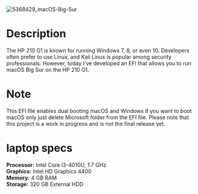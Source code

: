 
![5368429_macOS-Big-Sur](https://github.com/MedoX71T/macOS-BigSur-EFI-File-For-HP-210-G1/assets/53842328/d0fa91df-cd52-438a-8709-70ed757ac8a3)

# Description
The HP 210 G1 is known for running Windows 7, 8, or even 10. Developers often prefer to use Linux, and Kali Linux is popular among security professionals. However, today I've developed an EFI that allows you to run macOS Big Sur on the HP 210 G1.
# Note
This EFI file enables dual booting macOS and Windows if you want to boot macOS only just delete Microsoft folder from the EFI file. Please note that this project is a work in progress and is not the final release yet.
# laptop specs
**Processor:** Intel Core i3-4010U, 1.7 GHz  
**Graphics:** Intel HD Graphics 4400  
**Memory:** 4 GB RAM  
**Storage:** 320 GB External HDD
